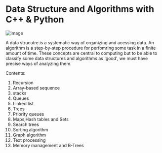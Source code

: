 # Data Structure and Algorithms with C++ & Python

![image](https://github.com/rahul13289/DSA/assets/97829880/52d4448f-90b2-49ec-9d04-dae10e478186)

A data strucutre is a systematic way of organizing and acessing data. An algorithm is a step-by-step procedure for perfomring some task in a finite amount of time. These concepts are central to computing but to be able to classify some data structures and algorithms as 'good', we must have precise ways of analyzing them.

Contents:

1. Recursion
2. Array-based sequence
3. stacks
4. Queues
5. Linked list
6. Trees
7. Priority queues
8. Maps,Hash tables and Sets
9. Search trees
10. Sorting algorithm
11. Graph algorithm
12. Text processing
13. Memory management and B-Trees
